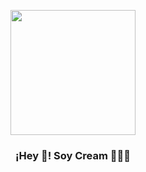<p align="center" width="300">
   <img align="center" width="200" src="https://cdn.discordapp.com/avatars/672951993165152266/d1b7330b078b28b14c2083504aec6e8e.webp?size=4096" />
   <h3 align="center">¡Hey 👋! Soy Cream 👨🏻‍💻</h3>
</p>

